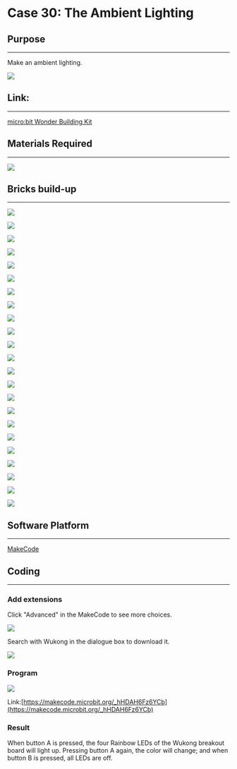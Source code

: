﻿# Case 30: The Ambient Lighting

## Purpose
---
Make an ambient lighting.

![](https://wiki-media-ef.oss-cn-hongkong.aliyuncs.com//images/Wonder-Building-Kit-case-30-01.png)

## Link:
---
[micro:bit Wonder Building Kit](https://www.elecfreaks.com/micro-bit-wonder-building-kit-without-micro-bit-board.html)

## Materials Required
---

![](https://wiki-media-ef.oss-cn-hongkong.aliyuncs.com//images/Wonder-Building-Kit-step-case-30-01.png)

## Bricks build-up
---

![](https://wiki-media-ef.oss-cn-hongkong.aliyuncs.com//images/Wonder-Building-Kit-step-case-30-02.png)

![](https://wiki-media-ef.oss-cn-hongkong.aliyuncs.com//images/Wonder-Building-Kit-step-case-30-03.png)

![](https://wiki-media-ef.oss-cn-hongkong.aliyuncs.com//images/Wonder-Building-Kit-step-case-30-04.png)

![](https://wiki-media-ef.oss-cn-hongkong.aliyuncs.com//images/Wonder-Building-Kit-step-case-30-05.png)

![](https://wiki-media-ef.oss-cn-hongkong.aliyuncs.com//images/Wonder-Building-Kit-step-case-30-06.png)

![](https://wiki-media-ef.oss-cn-hongkong.aliyuncs.com//images/Wonder-Building-Kit-step-case-30-07.png)

![](https://wiki-media-ef.oss-cn-hongkong.aliyuncs.com//images/Wonder-Building-Kit-step-case-30-08.png)

![](https://wiki-media-ef.oss-cn-hongkong.aliyuncs.com//images/Wonder-Building-Kit-step-case-30-09.png)

![](https://wiki-media-ef.oss-cn-hongkong.aliyuncs.com//images/Wonder-Building-Kit-step-case-30-10.png)

![](https://wiki-media-ef.oss-cn-hongkong.aliyuncs.com//images/Wonder-Building-Kit-step-case-30-11.png)

![](https://wiki-media-ef.oss-cn-hongkong.aliyuncs.com//images/Wonder-Building-Kit-step-case-30-12.png)

![](https://wiki-media-ef.oss-cn-hongkong.aliyuncs.com//images/Wonder-Building-Kit-step-case-30-13.png)

![](https://wiki-media-ef.oss-cn-hongkong.aliyuncs.com//images/Wonder-Building-Kit-step-case-30-14.png)

![](https://wiki-media-ef.oss-cn-hongkong.aliyuncs.com//images/Wonder-Building-Kit-step-case-30-15.png)

![](https://wiki-media-ef.oss-cn-hongkong.aliyuncs.com//images/Wonder-Building-Kit-step-case-30-16.png)

![](https://wiki-media-ef.oss-cn-hongkong.aliyuncs.com//images/Wonder-Building-Kit-step-case-30-17.png)

![](https://wiki-media-ef.oss-cn-hongkong.aliyuncs.com//images/Wonder-Building-Kit-step-case-30-18.png)

![](https://wiki-media-ef.oss-cn-hongkong.aliyuncs.com//images/Wonder-Building-Kit-step-case-30-19.png)

![](https://wiki-media-ef.oss-cn-hongkong.aliyuncs.com//images/Wonder-Building-Kit-step-case-30-20.png)

![](https://wiki-media-ef.oss-cn-hongkong.aliyuncs.com//images/Wonder-Building-Kit-step-case-30-21.png)

![](https://wiki-media-ef.oss-cn-hongkong.aliyuncs.com//images/Wonder-Building-Kit-step-case-30-22.png)

![](https://wiki-media-ef.oss-cn-hongkong.aliyuncs.com//images/Wonder-Building-Kit-step-case-30-23.png)

![](https://wiki-media-ef.oss-cn-hongkong.aliyuncs.com//images/Wonder-Building-Kit-step-case-30-24.png)


## Software Platform
---
[MakeCode](https://makecode.microbit.org/)

## Coding
---
### Add extensions
Click "Advanced" in the MakeCode to see more choices.

![](https://wiki-media-ef.oss-cn-hongkong.aliyuncs.com//images/Wonder-Building-Kit-case-21-02.png)

Search with Wukong in the dialogue box to download it.

![](https://wiki-media-ef.oss-cn-hongkong.aliyuncs.com//images/Wonder-Building-Kit-case-21-03.png)





### Program

![](https://wiki-media-ef.oss-cn-hongkong.aliyuncs.com//images/Wonder-Building-Kit-case-30-04.png)

Link:[https://makecode.microbit.org/_hHDAH6Fz6YCb](https://makecode.microbit.org/_hHDAH6Fz6YCb)

### Result

When button A is pressed, the four Rainbow LEDs of the Wukong breakout board will light up. Pressing button A again, the color will change; and when button B is pressed, all LEDs are off.

